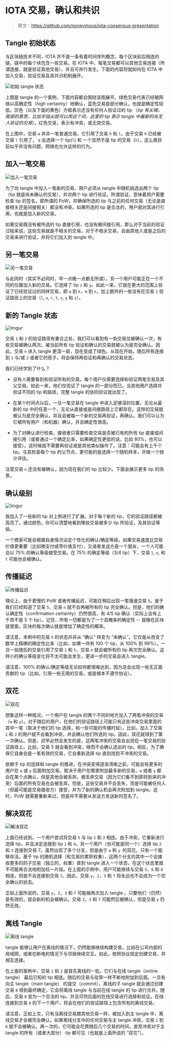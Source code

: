 IOTA 交易，确认和共识
====================

>原文：https://github.com/noneymous/iota-consensus-presentation

## Tangle 初始状态

与区块链技术不同，IOTA 并不是一条有着时间序列概念，每个区块前后相连的链，链中的每个块包含一些交易。在 IOTA 中，每笔交易都可以其他交易连接（所谓连接，就是验证其他交易），并且可并行发生。下面的内容将就如何在 IOTA 中加入交易，验证交易及其共识机制展开。

![初始 tangle 状态](http://upload-images.jianshu.io/upload_images/127313-7916a022a9b78649.png?imageMogr2/auto-orient/strip%7CimageView2/2/w/1240)

上图是 tangle 的一个案例，下面内容都会围绕该图展开。绿色交易代表已经被网络以高确定性（high certainty）地确认，蓝色交易是部分确认，也就是确定性较低。灰色（以及下面的黄色）方框表示还没有任何人验证过的 tip （*tip 有尖端，尾部的意思，比如手指尖就可以用这个词，这里的 tip 表示 tangle 中最新的尚无人验证的交易*）。红色交易，表示有冲突，或无效交易。

在上图中，交易 `α` 并非一笔普通交易。它引用了交易 `h` 和 `l`，由于交易 `h` 已经被交易 `l` 引用了， `α` 会选择一个 tip(`l`) 和 一个显然不是 tip 的交易（`h`）。这么做目前似乎并没有问题，网络也允许这样的行为。

## 加入一笔交易

![加入一笔交易](http://upload-images.jianshu.io/upload_images/127313-ef9eedc8340e754a.png?imageMogr2/auto-orient/strip%7CimageView2/2/w/1240)

为了向 tangle 中加入一笔新的交易，用户必须从 tangle 中随机挑选出两个 tip（tip 就是尚未确认的交易），并对两个 tip 进行验证。所谓验证，意味着用户需要检查 tip 的签名，即所谓的 PoW，并确保所选的 tip 与之前的任何交易（无论是直接相关还是间接相关）都没有冲突。如果所选的 tip 是合法的，用户就对其进行引用，也就是加入新的交易。

如果交易既没有被所选的 tip 直接引用，也没有被间接引用，那么对于当前的验证过程来说，这些交易就是不相关的交易。对于不相关交易，会由其他人或是之后的交易来进行验证，并将它们加入到 tangle 中。

## 另一笔交易

![另一笔交易](http://upload-images.jianshu.io/upload_images/127313-f6c7eaf781fac7f4.png?imageMogr2/auto-orient/strip%7CimageView2/2/w/1240)

与此同时（其实不必同时，早一点晚一点都无所谓），另一个用户可能正在一个不同的位置加入新的交易。它选择了 tip `z` 和 `y`。如此一来，它就在更大的范围上验证了已经验证过的同样交易，即 `a` 到 `k`，`m` 到 `n`，加上额外的一些没有在交易 `1` 验证路径上的交易（`l`, `o`, `r`, `t`, `v`, `y` 和 `z`）。

## 新的 Tangle 状态

![Imgur](http://upload-images.jianshu.io/upload_images/127313-e9c65514b54cbaf1.png?imageMogr2/auto-orient/strip%7CimageView2/2/w/1240)

交易 `1` 和 `2` 的验证路径有重合之处，我们可以看到有一些交易仅被确认一次，有些交易被确认两次。被当前所有 tip 验证和确认的交易就被认为是完全确认。因此，交易 `n` 进入 tangle 更深一层，现在变成了绿色。从现在开始，随后所有连接到 `1` 与/或 `2` 或者它的孩子，将会保持再验证和再确认的交易状态。

我们已经学到了什么？

- 没有人需要看到和验证所有的交易。每个用户仅需要选择和验证两笔交易及其父交易。如此一来，他们仅验证了 tangle 的一部分而已。当其他用户选择并验证不同的 tip 和路径，完整 tangle 的协同验证就出现了。

- 在某个时间点以后，一旦一笔交易在 tangle 中进入足够深的位置，无论从最新的 tip 中的任意一个，无论从直接或是间接路径上它都存在。这样的交易就被认为是完全确认，并且会被每一个新的交易再验证，再确认。我们可以认为它被所有用户（和机器）确认，并且确定性很高。

- 为了对确认进行检查，接收者只需要检查交易是否被已有的所有 tip 直接或间接引用（或者通过一个确定比率，如果确定性更低的话，比如 80%，也可以接受）。这时候就不需要再验证或是其他类似操作了。注意：可能会有上千个 tip。与其检查每个 tip 的父节点，更可能的是选择一个随机样本，并做一个统计评估。

注意交易 `n` 还没有被确认，因为现在我们的 tip 比较少。下面会展示更多 tip 的场景。

## 确认级别

![Imgur](http://upload-images.jianshu.io/upload_images/127313-2404bdeafef81129.png?imageMogr2/auto-orient/strip%7CimageView2/2/w/1240)

我加入了一些新的 tip 对上例进行了扩展。对于每个新的 tip，它的验证路径都被高亮了。通过颜色，你可以清楚地看到哪些交易被多少 tip 所验证，及其验证等级。

一个商家可能会根据自身情况设定个性化的确认/确定等级。如果交易速度比交易价值更重要（比如微支付或零价值支付），又或者发送方是一个朋友，一个人可能会以 75% 的确认等级接受交易。在 75% 的确定等级（3/4 tip）下，交易 `l`, `o`, 和 `t` 可能也会被确认。

## 传播延迟

![传播延迟](http://upload-images.jianshu.io/upload_images/127313-4187c6080889b8cb.png?imageMogr2/auto-orient/strip%7CimageView2/2/w/1240)

理论上，由于更慢的 PoW 或者传播延迟，可能在稍后出现一笔慢速交易 `5`。鉴于我们已经知道了交易 `5`，交易 `n` 就不会再被所有的 tip 完全确认。但是，他们的确认确定性（confirmation certainty）仍然很高，有 4/5 tip 确认（实际上会有上千而不是 5 个 tip）。记住，所有一切都是为了一个高概率的确定性 -- 就像在区块链里面，区块的每次确认就是增加了确定性的概率。

请注意，本例中的交易 `5` 的状态并非从 “确认” 转变为 “未确认”。它仅是从改变了数学上精确的确定性比率（比如，如果一共有 100 个 tip，从 100% 到 99%）。一旦一些随后的交易引用了交易 `1` 和 `5`，交易 `n` 就会被所有的 tip 再次完全确认。这样小的确认等级变化将不太可能会发生，更进一步的交易会进入 tangle。 

请注意，100% 的确认/确定等级无论如何都很难达到，因为总会出现一些无正面贡献的 tip（比如，引用一些无用的交易，或是根本不遵守协议）。

## 双花

![双花](http://upload-images.jianshu.io/upload_images/127313-3d3318619b99e25b.png?imageMogr2/auto-orient/strip%7CimageView2/2/w/1240)

想象这样一种情况，一个用户在 tangle 的两个不同的地方加入了两笔冲突的交易（`w` 和 `y`）。对于随后的用户，在他们的验证路径上可能只有这些冲突交易里面的其中一笔（取决于他们的 tip 选择，和一些可能的传播时延）。比如，加入了交易 `1` 和 `2` 的用户就不会看到冲突，并会确认他们所选的 tip。因此，双花就得到了第一次确认。但是，迟早必然会发生的是，这两笔冲突的交易会出现在一笔交易的验证路径上。比如，交易 5 就会看到冲突，继而不会确认选出的 tip。相反，为了确保它自身会是一笔有效的交易，它会重新选择 tip 直到找到不冲突的交易。

依赖于 tip 的选择和 tangle 的推进，在冲突变得逐渐清晰之前，可能会有更多的用户在 `w` 或 `y` 后面附加交易。取决于用户在哪里附加最多新的交易，`w` 或者 `y` 都会在某个点确认，但是其他会被丢弃。被丢弃交易（因为它们看不到即将到来的冲突）后面的所有交易也会被丢弃。但是，这些交易并不会丢失，而是可能被任何人（但最可能是交易接收方）接受，并为了新的确认机会再次附加到 tangle。这时，PoW 就需要重新来过，但是并不需要从发送方发送新的签名了。

## 解决双花

![解决双花](http://upload-images.jianshu.io/upload_images/127313-e29a813637a274cf.png?imageMogr2/auto-orient/strip%7CimageView2/2/w/1240)

上面已经说到，一个用户尝试将交易 `5` 与 tip `1` 和 `2` 相连。由于冲突，它重新进行选择 tip，并且决定连接到 tip `1` 和 `4`。另一个用户（也可能是同一个）选择 tip `2` 和 `3` 连接到交易 7。虽然出现了多个分支，但是由于 `w` 和 `y `的双花，只有一个能够存活。基于 tip 的随机选择（和交易的累积权重），这两个分支的其中一个会接收更多的的子交易（独立的，权重）直到 tangle 进入一个状态，在这个状态里就不可能再合法地附加任一片段。在上面的示例中，用户可能继续与交易 `5`，`6` 和 `8` 相连，但是不会连接到交易 `7`。因此，交易 `y`，`2`，`3` 和 `7` 将永远也不会成为一个完全确认的状态。

正如上面所说的，交易 `y`，`2`，`3` 和 `7` 可能被再次加入 tangle 。只要他们（仍然）是有效的，就会新的机会被确认。交易 `2`，`3` 和 `7` 可能然后被确认，但是交易 `y` 仍然无效。

## 离线 Tangle

![离线 tangle](http://upload-images.jianshu.io/upload_images/127313-6b87ca4b980e26ea.png?imageMogr2/auto-orient/strip%7CimageView2/2/w/1240)

tangle 能够让用户在离线的情况下，仍然能够继续构建交易，比如在公司内部的局域网，或者在断电的情况下与邻居继续交互。如此，依照协议规定创建交易，并相互连接。

在上面的案例中，交易 `1` 和 `2` 是首先离线的一批。它们与在线 tangle（online tangle） 最后已知的 tip 相连。随后的交易与往常一样不断地附加到后面。一旦有向主 tangle（main tangle） 的提交（commit），离线的子 tangle 就会通过创建交易 `8` 得到最终确定，它会将离线 tangle 与当前在线 tangle 的 tip 进行合并。随后，交易 `8` 变为一个合法的 tip，并且可供后面的在线交易进行选择和验证。在线连接到交易 `8` 的下一个用户，将会在他们的验证路径上包含所有的离线交易。

请注意，正如上文，只有当离线交易跟其他交易一样，被加入到主 tangle 中，离线交易才会被完全确认。如果离线分支中的任何交易与主 tangle 冲突，交易 `1` 到 `8` 就不会被确认。再一次的，它可能会花费随后几个交易的时间，直至冲突对于主 tangle 的所有（或者大部分） tip 都可见（也就是上面所说的 “双花”）。
